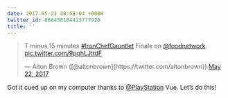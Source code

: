 ```yaml
---
date: 2017-05-21 20:58:04 +0000
twitter_id: 866458104413777920
title: ''
---
```


<blockquote class="twitter-tweet"><p lang="fr" dir="ltr">T minus 15 minutes <a href="https://twitter.com/hashtag/IronChefGauntlet?src=hash&amp;ref_src=twsrc%5Etfw">#IronChefGauntlet</a> Finale on <a href="https://twitter.com/FoodNetwork?ref_src=twsrc%5Etfw">@foodnetwork</a>. <a href="https://t.co/9pqhLJttdF">pic.twitter.com/9pqhLJttdF</a></p>&mdash; Alton Brown ([@altonbrown](https://twitter.com/altonbrown)) <a href="https://twitter.com/altonbrown/status/866455081641750529?ref_src=twsrc%5Etfw">May 22, 2017</a></blockquote>
<script async src="https://platform.twitter.com/widgets.js" charset="utf-8"></script>

Got it cued up on my computer thanks to [@PlayStation](https://twitter.com/PlayStation) Vue. Let’s do this!
